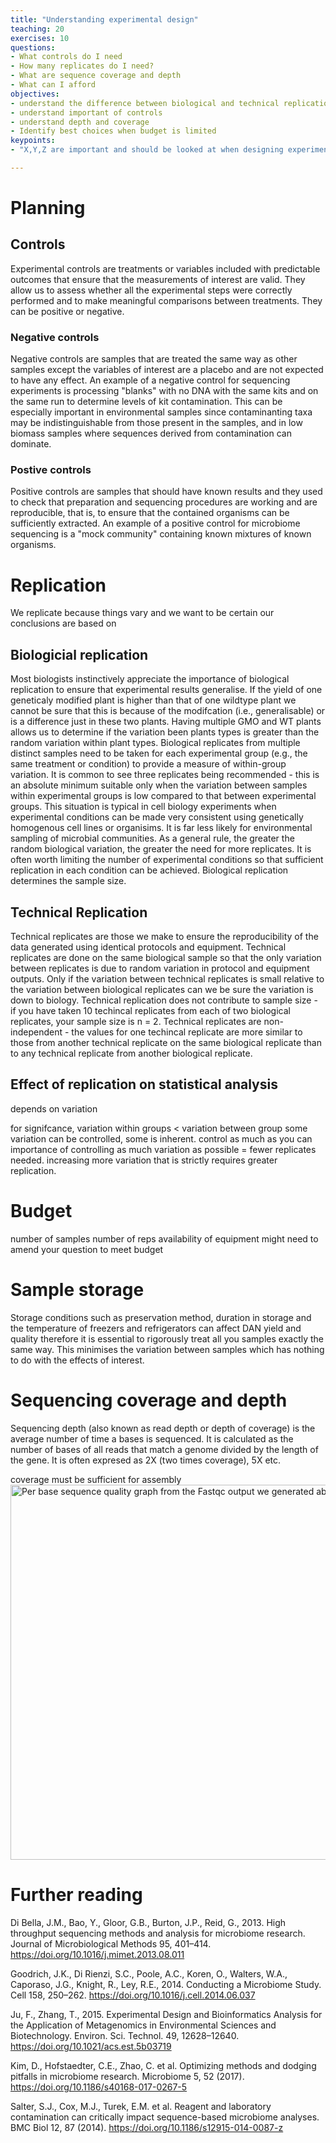 ```yaml
---
title: "Understanding experimental design"
teaching: 20
exercises: 10
questions:
- What controls do I need
- How many replicates do I need?
- What are sequence coverage and depth
- What can I afford
objectives:
- understand the difference between biological and technical replication   
- understand important of controls
- understand depth and coverage
- Identify best choices when budget is limited
keypoints:
- "X,Y,Z are important and should be looked at when designing experiments"

---
```

# Planning

## Controls

Experimental controls are treatments or variables included with predictable outcomes that ensure that the measurements of interest are valid. They allow us to assess whether all the experimental steps were correctly performed and to make meaningful comparisons between treatments. They can be positive or negative.

### Negative controls
Negative controls are samples that are treated the same way as other samples except the variables of interest are a placebo and are not expected to have any effect. An example of a negative control for sequencing experiments is processing "blanks" with no DNA with the same kits and on the same run to determine levels of kit contamination. This can be especially important in environmental samples since contaminanting taxa may be indistinguishable from those present in the samples, and in low biomass samples where sequences derived from contamination can dominate.

### Postive controls
Positive controls are samples that should have known results and they used to check that preparation and sequencing procedures are working and are reproducible, that is, to ensure that the contained organisms can be sufficiently extracted. An example of a positive control for microbiome sequencing is a "mock community" containing known mixtures of known organisms. 


# Replication
We replicate because things vary and we want to be certain our conclusions are based on 


## Biologicial replication
Most biologists instinctively appreciate the importance of biological replication to ensure that experimental results generalise. If the yield of one geneticaly modified plant is higher than that of one wildtype plant we cannot be sure that this is because of the modifcation (i.e., generalisable) or is a difference just in these two plants. Having multiple GMO and WT plants allows us to determine if the variation been plants types is greater than the random variation within plant types.
Biological replicates from multiple distinct samples need to be taken for each experimental group (e.g., the same treatment or condition) to provide a measure of within-group variation. It is common to see three replicates being recommended - this is an absolute minimum suitable only when the variation between samples within experimental groups is low compared to that between experimental groups. This situation is typical in cell biology experiments when experimental conditions can be made very consistent using genetically homogenous cell lines or organisims. It is far less likely for environmental sampling of microbial communities. As a general rule, the greater the random biological variation, the greater the need for more replicates. It is often worth limiting the number of experimental conditions so that sufficient replication in each condition can be achieved. 
Biological replication determines the sample size.

## Technical Replication
Technical replicates are those we make to ensure the reproducibility of the data generated using identical protocols and equipment. Technical replicates are done on the same biological sample so that the only variation between replicates is due to random variation in protocol and equipment outputs. Only if the variation between technical replicates is small relative to the variation between biological replicates can we be sure the variation is down to biology. Technical replication does not contribute to sample size - if you have taken 10 techincal replicates from each of two biological replicates, your sample size is n = 2. Technical replicates are non-independent - the values for one techincal replicate are more similar to those from another technical replicate on the same biological replicate than to any technical replicate from another biological replicate.


## Effect of replication on statistical analysis

depends on variation

for signifcance, variation within groups < variation between group
some variation can be controlled, some is inherent. control as much as you can
importance of controlling as much variation as possible = fewer replicates needed. increasing more variation that is strictly requires greater replication.




# Budget
number of samples
number of reps
availability of equipment
might need to amend your question to meet budget

# Sample storage
Storage conditions such as preservation method, duration in storage and the temperature of freezers and refrigerators can affect DAN yield and quality therefore it is essential to rigorously treat all you samples exactly the same way. This minimises the variation between samples which has nothing to do with the effects of interest.

# Sequencing coverage and depth
Sequencing depth (also known as read depth or depth of coverage) is the average number of time a bases is sequenced. It is calculated as the number of bases of all reads that match a genome divided by the length of the gene. It is often expresed as 2X (two times coverage), 5X etc.


coverage must be sufficient for assembly
<img align="center" width="800" height="600" src="{{ page.root }}/fig/coverage.png" alt="Per base sequence quality graph from the Fastqc output we generated above">

# Further reading


Di Bella, J.M., Bao, Y., Gloor, G.B., Burton, J.P., Reid, G., 2013. High throughput sequencing methods and analysis for microbiome research. Journal of Microbiological Methods 95, 401–414. https://doi.org/10.1016/j.mimet.2013.08.011

Goodrich, J.K., Di Rienzi, S.C., Poole, A.C., Koren, O., Walters, W.A., Caporaso, J.G., Knight, R., Ley, R.E., 2014. Conducting a Microbiome Study. Cell 158, 250–262. https://doi.org/10.1016/j.cell.2014.06.037

Ju, F., Zhang, T., 2015. Experimental Design and Bioinformatics Analysis for the Application of Metagenomics in Environmental Sciences and Biotechnology. Environ. Sci. Technol. 49, 12628–12640. https://doi.org/10.1021/acs.est.5b03719

Kim, D., Hofstaedter, C.E., Zhao, C. et al. Optimizing methods and dodging pitfalls in microbiome research. Microbiome 5, 52 (2017). https://doi.org/10.1186/s40168-017-0267-5

Salter, S.J., Cox, M.J., Turek, E.M. et al. Reagent and laboratory contamination can critically impact sequence-based microbiome analyses. BMC Biol 12, 87 (2014). https://doi.org/10.1186/s12915-014-0087-z
